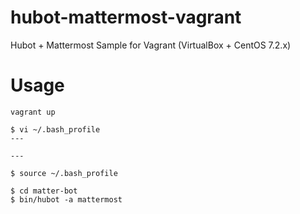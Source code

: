# hubot-mattermost-vagrant
Hubot + Mattermost Sample for Vagrant (VirtualBox + CentOS 7.2.x)

# Usage

```
vagrant up
```


```
$ vi ~/.bash_profile
---

---

$ source ~/.bash_profile

$ cd matter-bot
$ bin/hubot -a mattermost
```
